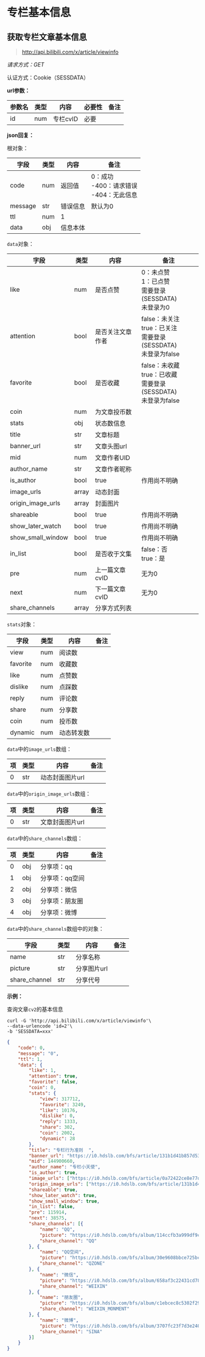 # 专栏基本信息

## 获取专栏文章基本信息

> http://api.bilibili.com/x/article/viewinfo

*请求方式：GET*

认证方式：Cookie（SESSDATA）

**url参数：**

| 参数名 | 类型 | 内容     | 必要性 | 备注 |
| ------ | ---- | -------- | ------ | ---- |
| id     | num  | 专栏cvID | 必要   |      |

**json回复：**

根对象：

| 字段    | 类型 | 内容     | 备注                                            |
| ------- | ---- | -------- | ----------------------------------------------- |
| code    | num  | 返回值   | 0：成功<br />-400：请求错误<br />-404：无此信息 |
| message | str  | 错误信息 | 默认为0                                         |
| ttl     | num  | 1        |                                                 |
| data    | obj  | 信息本体 |                                                 |

`data`对象：

| 字段              | 类型   | 内容             | 备注                                                         |
| ----------------- | ------ | ---------------- | ------------------------------------------------------------ |
| like              | num    | 是否点赞         | 0：未点赞<br />1：已点赞<br />需要登录(SESSDATA) <br />未登录为0 |
| attention         | bool   | 是否关注文章作者 | false：未关注<br />true：已关注<br />需要登录(SESSDATA) <br />未登录为false |
| favorite          | bool   | 是否收藏         | false：未收藏<br />true：已收藏<br />需要登录(SESSDATA) <br />未登录为false |
| coin              | num    | 为文章投币数     |                                                              |
| stats             | obj    | 状态数信息       |                                                              |
| title             | str    | 文章标题         |                                                              |
| banner_url        | str    | 文章头图url      |                                                              |
| mid               | num    | 文章作者UID      |                                                              |
| author_name       | str    | 文章作者昵称     |                                                              |
| is_author         | bool   | true             | 作用尚不明确                                                 |
| image_urls        | array | 动态封面         |                                                              |
| origin_image_urls | array | 封面图片         |                                                              |
| shareable         | bool   | true             | 作用尚不明确                                                 |
| show_later_watch  | bool   | true             | 作用尚不明确                                                 |
| show_small_window | bool   | true             | 作用尚不明确                                                 |
| in_list           | bool   | 是否收于文集     | false：否<br />true：是                                      |
| pre               | num    | 上一篇文章cvID   | 无为0                                                        |
| next              | num    | 下一篇文章cvID   | 无为0                                                        |
| share_channels    | array | 分享方式列表     |                                                              |

`stats`对象：

| 字段     | 类型 | 内容       | 备注 |
| -------- | ---- | ---------- | ---- |
| view     | num  | 阅读数     |      |
| favorite | num  | 收藏数     |      |
| like     | num  | 点赞数     |      |
| dislike  | num  | 点踩数     |      |
| reply    | num  | 评论数     |      |
| share    | num  | 分享数     |      |
| coin     | num  | 投币数     |      |
| dynamic  | num  | 动态转发数 |      |

`data`中的`image_urls`数组：

| 项   | 类型 | 内容            | 备注 |
| ---- | ---- | --------------- | ---- |
| 0    | str  | 动态封面图片url |      |

`data`中的`origin_image_urls`数组：

| 项   | 类型 | 内容            | 备注 |
| ---- | ---- | --------------- | ---- |
| 0    | str  | 文章封面图片url |      |

`data`中的`share_channels`数组：

| 项   | 类型 | 内容           | 备注 |
| ---- | ---- | -------------- | ---- |
| 0    | obj  | 分享项：qq     |      |
| 1    | obj  | 分享项：qq空间 |      |
| 2    | obj  | 分享项：微信   |      |
| 3    | obj  | 分享项：朋友圈 |      |
| 4    | obj  | 分享项：微博   |      |

`data`中的`share_channels`数组中的对象：

| 字段          | 类型 | 内容        | 备注 |
| ------------- | ---- | ----------- | ---- |
| name          | str  | 分享名称    |      |
| picture       | str  | 分享图片url |      |
| share_channel | str  | 分享代号    |      |

**示例：**

查询文章`cv2`的基本信息

```shell
curl -G 'http://api.bilibili.com/x/article/viewinfo'\
--data-urlencode 'id=2'\
-b 'SESSDATA=xxx'
```

```json
{
	"code": 0,
	"message": "0",
	"ttl": 1,
	"data": {
		"like": 1,
		"attention": true,
		"favorite": false,
		"coin": 0,
		"stats": {
			"view": 317712,
			"favorite": 3249,
			"like": 10176,
			"dislike": 0,
			"reply": 1333,
			"share": 302,
			"coin": 2002,
			"dynamic": 28
		},
		"title": "专栏行为准则  ",
		"banner_url": "https://i0.hdslb.com/bfs/article/131b1d41b857d5308f5bff36591d117bddc48d96.jpg@90p.webp",
		"mid": 144900660,
		"author_name": "专栏小天使",
		"is_author": true,
		"image_urls": ["https://i0.hdslb.com/bfs/article/0a72422ce8e77d8512f010d93b1b7f9bc4e64e52.jpg"],
		"origin_image_urls": ["https://i0.hdslb.com/bfs/article/131b1d41b857d5308f5bff36591d117bddc48d96.jpg"],
		"shareable": true,
		"show_later_watch": true,
		"show_small_window": true,
		"in_list": false,
		"pre": 115914,
		"next": 38575,
		"share_channels": [{
			"name": "QQ",
			"picture": "https://i0.hdslb.com/bfs/album/114ccfb3a999df9c4d11f274c8c61a804c8f8803.png",
			"share_channel": "QQ"
		}, {
			"name": "QQ空间",
			"picture": "https://i0.hdslb.com/bfs/album/30e9608bbce725bca45b5910866f60ab4d5e18b3.png",
			"share_channel": "QZONE"
		}, {
			"name": "微信",
			"picture": "https://i0.hdslb.com/bfs/album/658af3c22431cd78bb7c50be3394f7c032eba12c.png",
			"share_channel": "WEIXIN"
		}, {
			"name": "朋友圈",
			"picture": "https://i0.hdslb.com/bfs/album/c1ebcec8c5302f29f792d15f04e0d6dcef53ec27.png",
			"share_channel": "WEIXIN_MONMENT"
		}, {
			"name": "微博",
			"picture": "https://i0.hdslb.com/bfs/album/3707fc23f7d3e24022712320284b0de9aa78c87d.png",
			"share_channel": "SINA"
		}]
	}
}
```

